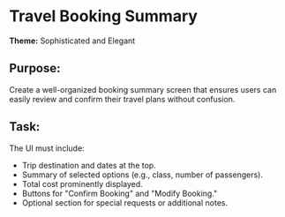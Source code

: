 # Travel Booking Summary

**Theme:** Sophisticated and Elegant

## Purpose:
Create a well-organized booking summary screen that ensures users can easily review and confirm their travel plans without confusion.

## Task:
The UI must include:
- Trip destination and dates at the top.
- Summary of selected options (e.g., class, number of passengers).
- Total cost prominently displayed.
- Buttons for "Confirm Booking" and "Modify Booking."
- Optional section for special requests or additional notes.
